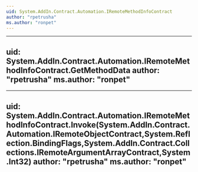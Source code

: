 ```yaml
---
uid: System.AddIn.Contract.Automation.IRemoteMethodInfoContract
author: "rpetrusha"
ms.author: "ronpet"
---
```


---
uid: System.AddIn.Contract.Automation.IRemoteMethodInfoContract.GetMethodData
author: "rpetrusha"
ms.author: "ronpet"
---

---
uid: System.AddIn.Contract.Automation.IRemoteMethodInfoContract.Invoke(System.AddIn.Contract.Automation.IRemoteObjectContract,System.Reflection.BindingFlags,System.AddIn.Contract.Collections.IRemoteArgumentArrayContract,System.Int32)
author: "rpetrusha"
ms.author: "ronpet"
---
